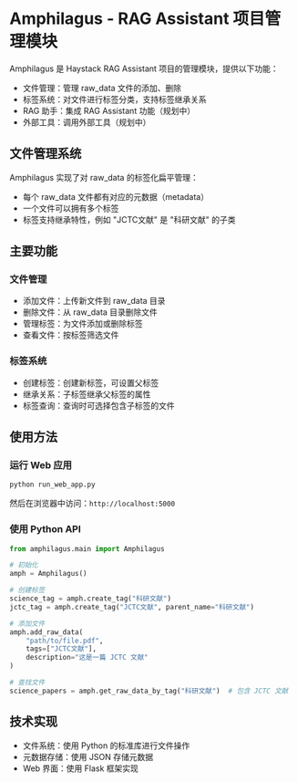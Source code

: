 # Amphilagus - RAG Assistant 项目管理模块

Amphilagus 是 Haystack RAG Assistant 项目的管理模块，提供以下功能：

- 文件管理：管理 raw_data 文件的添加、删除
- 标签系统：对文件进行标签分类，支持标签继承关系
- RAG 助手：集成 RAG Assistant 功能（规划中）
- 外部工具：调用外部工具（规划中）

## 文件管理系统

Amphilagus 实现了对 raw_data 的标签化扁平管理：

- 每个 raw_data 文件都有对应的元数据（metadata）
- 一个文件可以拥有多个标签
- 标签支持继承特性，例如 "JCTC文献" 是 "科研文献" 的子类

## 主要功能

### 文件管理

- 添加文件：上传新文件到 raw_data 目录
- 删除文件：从 raw_data 目录删除文件
- 管理标签：为文件添加或删除标签
- 查看文件：按标签筛选文件

### 标签系统

- 创建标签：创建新标签，可设置父标签
- 继承关系：子标签继承父标签的属性
- 标签查询：查询时可选择包含子标签的文件

## 使用方法

### 运行 Web 应用

```bash
python run_web_app.py
```

然后在浏览器中访问：`http://localhost:5000`

### 使用 Python API

```python
from amphilagus.main import Amphilagus

# 初始化
amph = Amphilagus()

# 创建标签
science_tag = amph.create_tag("科研文献")
jctc_tag = amph.create_tag("JCTC文献", parent_name="科研文献")

# 添加文件
amph.add_raw_data(
    "path/to/file.pdf",
    tags=["JCTC文献"],
    description="这是一篇 JCTC 文献"
)

# 查找文件
science_papers = amph.get_raw_data_by_tag("科研文献")  # 包含 JCTC 文献
```

## 技术实现

- 文件系统：使用 Python 的标准库进行文件操作
- 元数据存储：使用 JSON 存储元数据
- Web 界面：使用 Flask 框架实现 